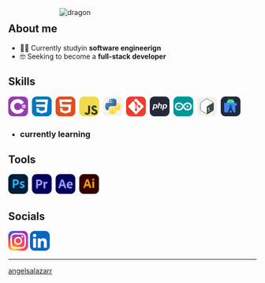 <div>
<img align="right" width="400" alt="dragon" src="https://i.pinimg.com/originals/5f/29/30/5f293030b863a0c6f927959f7c57d3bc.jpg"/>
</div>

## About me

- 👨‍💻 Currently studyin **software engineerign**
- 🤓 Seeking to become a **full-stack developer**

## Skills
<div>
  <img src="https://github.com/tandpfun/skill-icons/blob/main/icons/CS.svg" title="CS" alt="CS" width="40" height="40"/>&nbsp;
  <img src="https://github.com/tandpfun/skill-icons/blob/main/icons/CSS.svg"  title="CSS3" alt="CSS" width="40" height="40"/>&nbsp;
  <img src="https://github.com/tandpfun/skill-icons/blob/main/icons/HTML.svg" title="HTML" alt="HTML" width="40" height="40"/>&nbsp;
  <img src="https://github.com/tandpfun/skill-icons/blob/main/icons/JavaScript.svg" title="JavaScript" alt="JavaScript" width="40" height="40"/>&nbsp;
  <img src="https://github.com/tandpfun/skill-icons/blob/main/icons/Python-Light.svg" title="Python" alt="Python" width="40" height="40"/>&nbsp;
  <img src="https://github.com/tandpfun/skill-icons/blob/main/icons/Git.svg" title="Git" alt="Git" width="40" height="40"/>&nbsp;
  <img src="https://github.com/tandpfun/skill-icons/blob/main/icons/PHP-Dark.svg" title="PHP" alt="PHP" width="40" height="40"/>&nbsp;
  <img src="https://github.com/tandpfun/skill-icons/blob/main/icons/Arduino.svg" title="Arduino" alt="Arduino" width="40" height="40"/>&nbsp;
  <img src="https://github.com/tandpfun/skill-icons/blob/main/icons/Bash-Light.svg" title="Bash" alt="Bash" width="40" height="40"/>&nbsp;
  <img src="https://raw.githubusercontent.com/tandpfun/skill-icons/65dea6c4eaca7da319e552c09f4cf5a9a8dab2c8/icons/AndroidStudio-Dark.svg" title="AndroidStudio" alt="AndroidStudio" width="40" height="40"/>&nbsp;
  
  

</div>
  
  
  - <h3> currently learning </h3>
    
## Tools
<div>
  <img src="https://github.com/tandpfun/skill-icons/blob/main/icons/Photoshop.svg" title="AdobePhotoshop" alt="AdobePhotoshop" width="40" height="40"/>&nbsp;
  <img src="https://raw.githubusercontent.com/tandpfun/skill-icons/04cdbafee8406ab0e9c4e8d449afc78775c9b7e1/icons/Premiere.svg"title="AdobePremiere" alt="AdobePremiere"height="40"/>&nbsp;
  <img src="https://raw.githubusercontent.com/tandpfun/skill-icons/04cdbafee8406ab0e9c4e8d449afc78775c9b7e1/icons/AfterEffects.svg"title="AfterEffects" alt="AfterEffects"height="40"/>&nbsp;
  <img src="https://raw.githubusercontent.com/tandpfun/skill-icons/65dea6c4eaca7da319e552c09f4cf5a9a8dab2c8/icons/Illustrator.svg" title="AdobeIlustrator" alt="Ilustrator" width="40" height="40"/>&nbsp;

  


</div>

## Socials
<div>
  <a href="https://www.instagram.com/angelsalazar.r?igsh=MXd0Z3F1MmtiMnpsZw%3D%3D&utm_source=qr" target="_blank"><img src="https://github.com/tandpfun/skill-icons/blob/main/icons/Instagram.svg" title="Instagram" alt="Instagram" width="40" height="40"/></a>
  <a href="https://www.linkedin.com/in/angel-ramos-salazar-1816bb328" target="_blank"><img src="https://github.com/tandpfun/skill-icons/blob/main/icons/LinkedIn.svg" title="LinkedIn" alt="LinkedIn" width="40" height="40"/></a>
</div>


---

[angelsalazarr](https://github.com/angelsalazarr)

<img src="https://komarev.com/ghpvc/?username=angelsalazarr&style=flat-square&color=blue" alt=""/>
